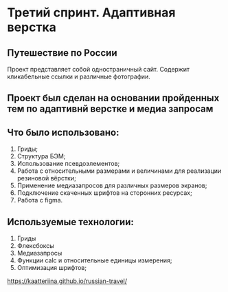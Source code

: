 # Третий спринт. Адаптивная верстка

## Путешествие по России 

Проект представляет собой одностраничный сайт. Содержит кликабельные ссылки и различные фотографии.

## Проект был сделан на основании пройденных тем по адаптивнй верстке  и медиа запросам

## Что было использовано:
1. Гриды;
2. Структура БЭМ;
3. Использование псевдоэлементов;
4. Работа с относительными размерами и величинами для реализации резиновой вёрстки;
5. Применение медиазапросов для различных размеров экранов;
6. Подключение скаченных шрифтов на сторонних ресурсах;
7. Работа с figma.

## Используемые технологии:
1. Гриды
2. Флексбоксы
3. Медиазапросы
5. Функции calc и относительные единицы измерения;
6. Оптимизация шрифтов;


https://kaatteriina.github.io/russian-travel/




